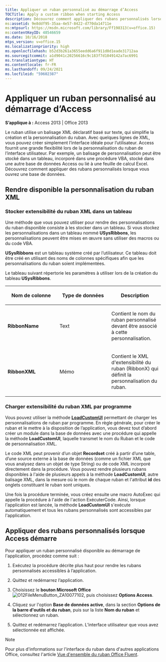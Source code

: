 ```yaml
---
title: Appliquer un ruban personnalisé au démarrage d’Access
TOCTitle: Apply a custom ribbon when starting Access
description: Découvrez comment appliquer des rubans personnalisés lorsque vous ouvrez une base de données dans Access 2013.
ms:assetid: 9e8ddf95-35aa-4e57-8422-d770da14711e
ms:mtpsurl: https://msdn.microsoft.com/library/Ff198313(v=office.15)
ms:contentKeyID: 48546659
ms.date: 10/16/2018
mtps_version: v=office.15
ms.localizationpriority: high
ms.openlocfilehash: b52d3b261a3655eedd6a6f911d0d1eade31712aa
ms.sourcegitcommit: a1d9041c20256616c9c183f7d1049142a7ac6991
ms.translationtype: HT
ms.contentlocale: fr-FR
ms.lasthandoff: 09/24/2021
ms.locfileid: "59602387"
---
```

# <a name="apply-a-custom-ribbon-when-starting-access"></a>Appliquer un ruban personnalisé au démarrage d’Access

**S’applique à :** Access 2013 | Office 2013

Le ruban utilise un balisage XML déclaratif basé sur texte, qui simplifie la création et la personnalisation du ruban. Avec quelques lignes de XML, vous pouvez créer simplement l’interface idéale pour l’utilisateur. Access fournit une grande flexibilité lors de la personnalisation du ruban de l’interface utilisateur. Par exemple, un balisage de personnalisation peut être stocké dans un tableau, incorporé dans une procédure VBA, stocké dans une autre base de données Access ou lié à une feuille de calcul Excel. Découvrez comment appliquer des rubans personnalisés lorsque vous ouvrez une base de données.

## <a name="make-the-ribbon-customization-xml-available"></a>Rendre disponible la personnalisation du ruban XML

### <a name="store-ribbon-extensibility-xml-in-a-table"></a>Stocker extensibilité du ruban XML dans un tableau

Une méthode que vous pouvez utiliser pour rendre des personnalisations du ruban disponible consiste à les stocker dans un tableau. Si vous stockez les personnalisations dans un tableau nommé **USysRibbons**, les personnalisations peuvent être mises en œuvre sans utiliser des macros ou du code VBA.

**USysRibbons** est un tableau système créé par l’utilisateur. Ce tableau doit être créé en utilisant des noms de colonnes spécifiques afin que les personnalisations du ruban soient implémentées. 

Le tableau suivant répertorie les paramètres à utiliser lors de la création du tableau **USysRibbons**.

<table>
<colgroup>
<col style="width: 33%" />
<col style="width: 33%" />
<col style="width: 33%" />
</colgroup>
<thead>
<tr class="header">
<th><p>Nom de colonne</p></th>
<th><p>Type de données</p></th>
<th><p>Description</p></th>
</tr>
</thead>
<tbody>
<tr class="odd">
<td><p><strong>RibbonName</strong></p></td>
<td><p>Text</p></td>
<td><p>Contient le nom du ruban personnalisé devant être associé à cette personnalisation.</p></td>
</tr>
<tr class="even">
<td><p><strong>RibbonXML</strong></p></td>
<td><p>Mémo</p></td>
<td><p>Contient le XML d'extensibilité du ruban (RibbonX) qui définit la personnalisation du ruban.</p></td>
</tr>
</tbody>
</table>


### <a name="load-ribbon-extensibility-xml-programmatically"></a>Charger extensibilité du ruban XML par programme

Vous pouvez utiliser la méthode **[LoadCustomUI](https://docs.microsoft.com/office/vba/api/Access.Application.LoadCustomUI)** permettant de charger les personnalisations de ruban par programme. En règle générale, pour créer le ruban et le mettre à la disposition de l’application, vous devez tout d’abord créer un module dans la base de données avec une procédure qui appelle la méthode **LoadCustomUI**, laquelle transmet le nom du Ruban et le code de personnalisation XML.

Le code XML peut provenir d’un objet **Recordset** créé à partir d’une table, d’une source externe à la base de données (comme un fichier XML que vous analysez dans un objet de type String) ou de code XML incorporé directement dans la procédure. Vous pouvez rendre plusieurs rubans disponibles à l'aide de plusieurs appels à la méthode **LoadCustomUI**, autre balisage XML, dans la mesure où le nom de chaque ruban et l'attribut **id** des onglets constituant le ruban sont uniques.

Une fois la procédure terminée, vous créez ensuite une macro AutoExec qui appelle la procédure à l'aide de l'action ExécuterCode. Ainsi, lorsque l'application est lancée, la méthode **LoadCustomUI** s'exécute automatiquement et tous les rubans personnalisés sont accessibles par l'application.

## <a name="apply-customized-ribbons-when-access-starts"></a>Appliquer des rubans personnalisés lorsque Access démarre

Pour appliquer un ruban personnalisé disponible au démarrage de l'application, procédez comme suit :

1.  Exécutez la procédure décrite plus haut pour rendre les rubans personnalisés accessibles à l’application.

2.  Quittez et redémarrez l’application.

3.  Choisissez le **bouton Microsoft Office**![O12FileMenuButton\_ZA10077102](media/access-file-menu-button.gif "O12FileMenuButton_ZA10077102"), puis choisissez **Options Access**.

4.  Cliquez sur l'option **Base de données active**, dans la section **Options de la barre d'outils et du ruban**, puis sur la liste **Nom du ruban** et sélectionnez un ruban.

5.  Quittez et redémarrez l’application. L’interface utilisateur que vous avez sélectionnée est affichée.

> [!NOTE]
> Pour plus d'informations sur l'interface du ruban dans d'autres applications Office, consultez l'article [Vue d'ensemble du ruban Office Fluent](https://docs.microsoft.com/office/vba/Library-Reference/Concepts/overview-of-the-office-fluent-ribbon).


